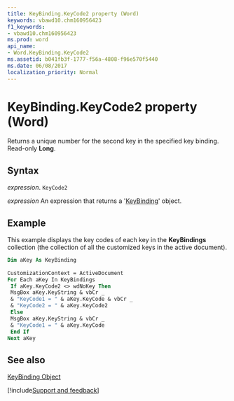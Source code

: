 ```yaml
---
title: KeyBinding.KeyCode2 property (Word)
keywords: vbawd10.chm160956423
f1_keywords:
- vbawd10.chm160956423
ms.prod: word
api_name:
- Word.KeyBinding.KeyCode2
ms.assetid: b041fb3f-1777-f56a-4808-f96e570f5440
ms.date: 06/08/2017
localization_priority: Normal
---
```



# KeyBinding.KeyCode2 property (Word)

Returns a unique number for the second key in the specified key binding. Read-only  **Long**.


## Syntax

_expression_. `KeyCode2`

 _expression_ An expression that returns a '[KeyBinding](Word.KeyBinding.md)' object.


## Example

This example displays the key codes of each key in the  **KeyBindings** collection (the collection of all the customized keys in the active document).


```vb
Dim aKey As KeyBinding 
 
CustomizationContext = ActiveDocument 
For Each aKey In KeyBindings 
 If aKey.KeyCode2 <> wdNoKey Then 
 MsgBox aKey.KeyString & vbCr _ 
 & "KeyCode1 = " & aKey.KeyCode & vbCr _ 
 & "KeyCode2 = " & aKey.KeyCode2 
 Else 
 MsgBox aKey.KeyString & vbCr _ 
 & "KeyCode1 = " & aKey.KeyCode 
 End If 
Next aKey
```


## See also


[KeyBinding Object](Word.KeyBinding.md)

[!include[Support and feedback](~/includes/feedback-boilerplate.md)]
